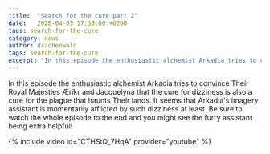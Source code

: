 ```yaml
---
title:  "Search for the cure part 2"
date:   2020-04-05 17:30:00 +0200
tags: search-for-the-cure
category: news
author: drachenwald
tags: search-for-the-cure
excerpt: "In this episode the enthusiastic alchemist Arkadia tries to convince Their Royal Majesties Æríkr and Jacquelyna that the cure for dizziness is also a cure for the plague that haunts Their lands. It seems that Arkadia's imagery assistant is momentarily afflicted by such dizziness at least."
---
```

In this episode the enthusiastic alchemist Arkadia tries to convince Their Royal Majesties Æríkr and Jacquelyna that the cure for dizziness is also a cure for the plague that haunts Their lands. It seems that Arkadia's imagery assistant is momentarily afflicted by such dizziness at least. Be sure to watch the whole episode to the end and you might see the furry assistant being extra helpful!


{% include video id="CTHStQ_7HqA" provider="youtube" %}

